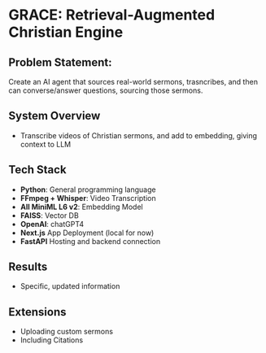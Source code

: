 # GRACE: Retrieval-Augmented Christian Engine

## Problem Statement:
Create an AI agent that sources real-world sermons, trasncribes, and then can converse/answer questions, sourcing those sermons.

## System Overview
- Transcribe videos of Christian sermons, and add to embedding, giving context to LLM

## Tech Stack
- **Python**: General programming language
- **FFmpeg + Whisper**: Video Transcription
- **All MiniML L6 v2**: Embedding Model
- **FAISS**: Vector DB
- **OpenAI**: chatGPT4
- **Next.js** App Deployment (local for now)
- **FastAPI** Hosting and backend connection

## Results
- Specific, updated information

## Extensions
- Uploading custom sermons
- Including Citations

